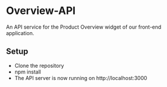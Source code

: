 # Overview-API

An API service for the Product Overview widget of our front-end application.

## Setup

- Clone the repository
- npm install
- The API server is now running on http://localhost:3000
